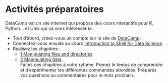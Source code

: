 # Activités préparatoires


DataCamp est un site internet qui propose des cours interactifs pour R, Python… et Unix qui va vous intéresser ici. 

- Tout d’abord, créez-vous un compte sur le site de [DataCamp](https://www.datacamp.com/).
- Connectez-vous ensuite au cours [Introduction to Shell for Data Science](https://www.datacamp.com/courses/introduction-to-shell-for-data-science).
- Réalisez les chapitres : 
	+ [1 Manipulating files and directories](https://campus.datacamp.com/courses/introduction-to-shell-for-data-science/manipulating-files-and-directories?ex=1) 
	+ [2 Manipulating data](https://campus.datacamp.com/courses/introduction-to-shell-for-data-science/manipulating-data?ex=1).  
	Faites ces chapitres à votre rythme. Prenez le temps de comprendre et d’expérimenter les différentes commandes abordées. Préparez vos questions ou commentaires pour le mois prochain.





